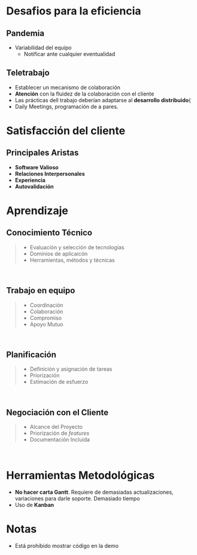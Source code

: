 # Desafios para la eficiencia

## Pandemia
- Variabilidad del equipo
  - Notificar ante cualquier eventualidad

## Teletrabajo
- Establecer un mecanismo de colaboración
- **Atención** con la fluidez de la colaboración con el cliente
- Las prácticas dell trabajo deberían adaptarse al **desarrollo distribuido**{
- Daily Meetings, programación de a pares.

# Satisfacción del cliente

## Principales Aristas

- **Software Valioso**
- **Relaciones Interpersonales**
- **Experiencia**
- **Autovalidación**

# Aprendizaje

## Conocimiento Técnico

> - Evaluación y selección de tecnologías
> - Dominios de aplicaicón
> - Herramientas, métodos y técnicas
  
<br>

## Trabajo en equipo
> - Coordinación
> - Colaboración
> - Compromiso
> - Apoyo Mutuo

<br>

## Planificación
> - Definición y asignación de tareas
> - Priorización
> - Estimación de esfuerzo

<br>

## Negociación con el Cliente
> - Alcance del Proyecto
> - Priorización de *features*
> - Documentación Incluida


<br>

# Herramientas Metodológicas

- **No hacer carta Gantt**. Requiere de demasiadas actualizaciones, variaciones para darle soporte. Demasiado tiempo
- Uso de **Kanban**
  

# Notas
- Está prohibido mostrar código en la demo